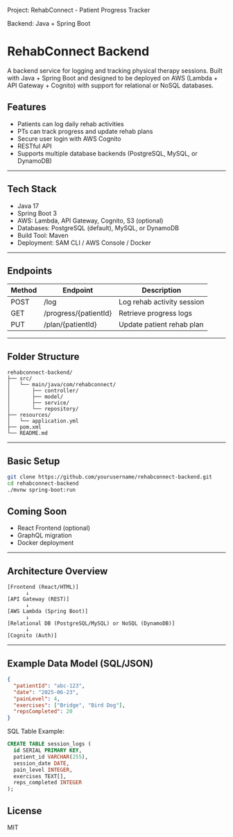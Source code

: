 Project: RehabConnect - Patient Progress Tracker

Backend: Java + Spring Boot

# RehabConnect Backend

A backend service for logging and tracking physical therapy sessions.
Built with Java + Spring Boot and designed to be deployed on AWS (Lambda + API Gateway + Cognito) with support for relational or NoSQL databases.

## Features
- Patients can log daily rehab activities
- PTs can track progress and update rehab plans
- Secure user login with AWS Cognito
- RESTful API
- Supports multiple database backends (PostgreSQL, MySQL, or DynamoDB)

---

## Tech Stack
- Java 17
- Spring Boot 3
- AWS: Lambda, API Gateway, Cognito, S3 (optional)
- Databases: PostgreSQL (default), MySQL, or DynamoDB
- Build Tool: Maven
- Deployment: SAM CLI / AWS Console / Docker

---

## Endpoints
| Method | Endpoint | Description |
|--------|----------|-------------|
| POST   | /log     | Log rehab activity session |
| GET    | /progress/{patientId} | Retrieve progress logs |
| PUT    | /plan/{patientId} | Update patient rehab plan |

---

## Folder Structure
```
rehabconnect-backend/
├── src/
│   └── main/java/com/rehabconnect/
│       ├── controller/
│       ├── model/
│       ├── service/
│       └── repository/
├── resources/
│   └── application.yml
├── pom.xml
└── README.md
```

---

## Basic Setup
```bash
git clone https://github.com/yourusername/rehabconnect-backend.git
cd rehabconnect-backend
./mvnw spring-boot:run
```

## Coming Soon
- React Frontend (optional)
- GraphQL migration
- Docker deployment

---

## Architecture Overview
```
[Frontend (React/HTML)]
      ↓
[API Gateway (REST)]
      ↓
[AWS Lambda (Spring Boot)]
      ↓
[Relational DB (PostgreSQL/MySQL) or NoSQL (DynamoDB)]
      ↓
[Cognito (Auth)]
```

---

## Example Data Model (SQL/JSON)
```json
{
  "patientId": "abc-123",
  "date": "2025-06-23",
  "painLevel": 4,
  "exercises": ["Bridge", "Bird Dog"],
  "repsCompleted": 20
}
```

SQL Table Example:
```sql
CREATE TABLE session_logs (
  id SERIAL PRIMARY KEY,
  patient_id VARCHAR(255),
  session_date DATE,
  pain_level INTEGER,
  exercises TEXT[],
  reps_completed INTEGER
);
```
## License
MIT

